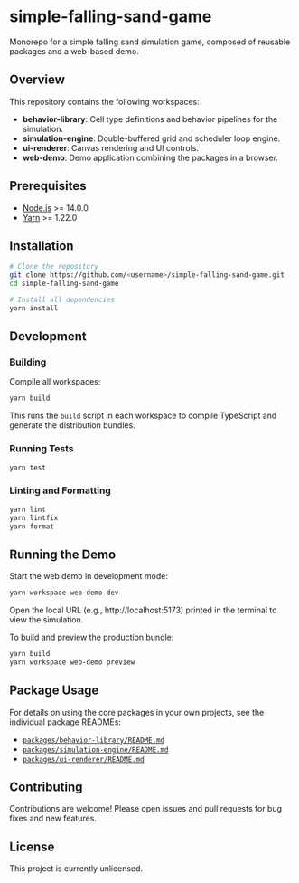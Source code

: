 # simple-falling-sand-game

Monorepo for a simple falling sand simulation game, composed of reusable packages and a web-based demo.

## Overview

This repository contains the following workspaces:

- **behavior-library**: Cell type definitions and behavior pipelines for the simulation.
- **simulation-engine**: Double-buffered grid and scheduler loop engine.
- **ui-renderer**: Canvas rendering and UI controls.
- **web-demo**: Demo application combining the packages in a browser.

## Prerequisites

- [Node.js](https://nodejs.org/) >= 14.0.0
- [Yarn](https://yarnpkg.com/) >= 1.22.0

## Installation

```bash
# Clone the repository
git clone https://github.com/<username>/simple-falling-sand-game.git
cd simple-falling-sand-game

# Install all dependencies
yarn install
```

## Development

### Building

Compile all workspaces:

```bash
yarn build
```

This runs the `build` script in each workspace to compile TypeScript and generate the distribution bundles.

### Running Tests

```bash
yarn test
```

### Linting and Formatting

```bash
yarn lint
yarn lintfix
yarn format
```

## Running the Demo

Start the web demo in development mode:

```bash
yarn workspace web-demo dev
```

Open the local URL (e.g., http://localhost:5173) printed in the terminal to view the simulation.

To build and preview the production bundle:

```bash
yarn build
yarn workspace web-demo preview
```

## Package Usage

For details on using the core packages in your own projects, see the individual package READMEs:

- [`packages/behavior-library/README.md`](packages/behavior-library/README.md)
- [`packages/simulation-engine/README.md`](packages/simulation-engine/README.md)
- [`packages/ui-renderer/README.md`](packages/ui-renderer/README.md)

## Contributing

Contributions are welcome! Please open issues and pull requests for bug fixes and new features.

## License

This project is currently unlicensed.
